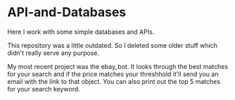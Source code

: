 # API-and-Databases
Here I work with some simple databases and APIs. 

This repository was a little outdated. So I deleted some older stuff which didn't really serve any purpose. 

My most recent project was the ebay_bot. It looks through the best matches for your search
and if the price matches your threshhold it'll send you an email with the link to that object. You can also print out the top 5 matches for 
your search keyword.
